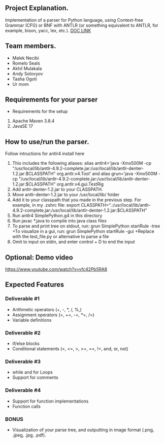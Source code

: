 ## Project Explanation. 
Implementation of a parser for Python language, using Context-free Grammar (CFG) or BNF with ANTLR (or something equivalent to ANTLR, for example, bison, yacc, lex, etc.). [DOC LINK](https://umsystem.instructure.com/courses/113343/files/14720691?module_item_id=5446317)

## Team members. 
* Malek Necibi
* Romelo Seals
* Akhil Mulakala
* Andy Solovyov
* Tasha Ogoti
* Ur mom


## Requirements for your parser
* Requirements for the setup
1. Apache Maven 3.8.4
2. JavaSE 17

## How to use/run the parser. 
Follow intructions for antlr4 install here
1. This includes the following aliases: alias antlr4='java -Xmx500M -cp "/usr/local/lib/antlr-4.9.2-complete.jar:/usr/local/lib/antlr-denter-1.2.jar:$CLASSPATH" org.antlr.v4.Tool' and alias grun='java -Xmx500M -cp "/usr/local/lib/antlr-4.9.2-complete.jar:/usr/local/lib/antlr-denter-1.2.jar:$CLASSPATH" org.antlr.v4.gui.TestRig
2. Add antlr-denter-1.2.jar to your CLASSPATH.
3. Move antlr-denter-1.2.jar to your /usr/local/lib/ folder
4. Add it to your classpath that you made in the previous step. For example, in my .zshrc file: export CLASSPATH=".:/usr/local/lib/antlr-4.9.2-complete.jar:/usr/local/lib/antlr-denter-1.2.jar:$CLASSPATH"
5. Run antlr4 SimplePython.g4 in this directory
6. Run javac *.java to compile into java class files
7. To parse and print tree on stdout, run: grun SimplePython startRule -tree <file>
       +To visualize in a gui, run: grun SimplePython startRule -gui <file>
       +Replace <file> with the test_file.py or alternative to parse a file
 8. Omit <file> to input on stdin, and enter control + D to end the input

## Optional: Demo video 
https://www.youtube.com/watch?v=vfc42Pb5RA8


## Expected Features
### Deliverable #1
* Arithmetic operators (+, -, *, /, %,) 
* Assignment operators (=, +=, -=, *=, /=) 
* Variable definitions 
 
### Deliverable #2 
* if/else blocks 
* Conditional statements (<, <=, >, >=, ==, !=, 
and, or, not) 

### Deliverable #3 
* while and for Loops 
* Support for comments 

### Deliverable #4 
* Support for function implementations 
* Function calls 

### BONUS
* Visualization of your parse tree, and 
outputting in image format (.png, .jpeg, .jpg, 
.pdf). 
